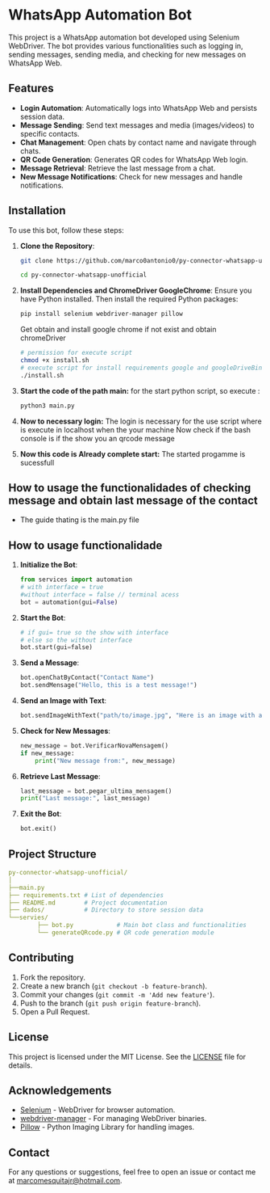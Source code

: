 # WhatsApp Automation Bot

This project is a WhatsApp automation bot developed using Selenium WebDriver. The bot provides various functionalities such as logging in, sending messages, sending media, and checking for new messages on WhatsApp Web.

## Features

- **Login Automation**: Automatically logs into WhatsApp Web and persists session data.
- **Message Sending**: Send text messages and media (images/videos) to specific contacts.
- **Chat Management**: Open chats by contact name and navigate through chats.
- **QR Code Generation**: Generates QR codes for WhatsApp Web login.
- **Message Retrieval**: Retrieve the last message from a chat.
- **New Message Notifications**: Check for new messages and handle notifications.

## Installation

To use this bot, follow these steps:

1. **Clone the Repository**:

    ```bash
    git clone https://github.com/marco0antonio0/py-connector-whatsapp-unofficial
    ```

    ```bash
    cd py-connector-whatsapp-unofficial
    ```

2. **Install Dependencies and ChromeDriver GoogleChrome**:
    Ensure you have Python installed. Then install the required Python packages:

    ```bash
    pip install selenium webdriver-manager pillow
    ```

    Get obtain and install google chrome if not exist and obtain chromeDriver 
    ```bash
    # permission for execute script
    chmod +x install.sh
    # execute script for install requirements google and googleDriveBinary
    ./install.sh
    ```

3. **Start the code of the path main:**
    for the start python script, so execute :

    ```bash
    python3 main.py
    ```

4. **Now to necessary login:**
    The login is necessary for the use script where is execute in localhost when the your machine
    Now check if the bash console is if the show you an qrcode message

5. **Now this code is Already complete start:**
    The started progamme is sucessfull

## How to usage the functionalidades of checking message and obtain last message of the contact

- The guide thating is the main.py file

## How to usage functionalidade

1. **Initialize the Bot**:

    ```python
    from services import automation
    # with interface = true
    #without interface = false // terminal acess
    bot = automation(gui=False)
    ```

2. **Start the Bot**:

    ```python
    # if gui= true so the show with interface
    # else so the without interface
    bot.start(gui=false)
    ```

3. **Send a Message**:

    ```python
    bot.openChatByContact("Contact Name")
    bot.sendMensage("Hello, this is a test message!")
    ```

4. **Send an Image with Text**:

    ```python
    bot.sendImageWithText("path/to/image.jpg", "Here is an image with a caption!")
    ```

5. **Check for New Messages**:

    ```python
    new_message = bot.VerificarNovaMensagem()
    if new_message:
        print("New message from:", new_message)
    ```

6. **Retrieve Last Message**:

    ```python
    last_message = bot.pegar_ultima_mensagem()
    print("Last message:", last_message)
    ```

7. **Exit the Bot**:

    ```python
    bot.exit()
    ```

## Project Structure

```yaml
py-connector-whatsapp-unofficial/
│
├──main.py
├── requirements.txt # List of dependencies
├── README.md        # Project documentation
├── dados/           # Directory to store session data
└──servies/
        ├── bot.py            # Main bot class and functionalities
        └── generateQRcode.py # QR code generation module
```

## Contributing

1. Fork the repository.
2. Create a new branch (`git checkout -b feature-branch`).
3. Commit your changes (`git commit -m 'Add new feature'`).
4. Push to the branch (`git push origin feature-branch`).
5. Open a Pull Request.

## License

This project is licensed under the MIT License. See the [LICENSE](LICENSE) file for details.

## Acknowledgements

- [Selenium](https://www.selenium.dev/) - WebDriver for browser automation.
- [webdriver-manager](https://github.com/SergeyPirogov/webdriver_manager) - For managing WebDriver binaries.
- [Pillow](https://python-pillow.org/) - Python Imaging Library for handling images.

## Contact

For any questions or suggestions, feel free to open an issue or contact me at [marcomesquitajr@hotmail.com](mailto:marcomesquitajr@hotmail.com).
